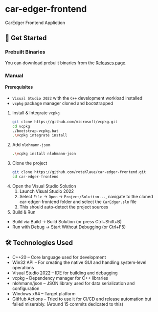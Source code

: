 # car-edger-frontend
CarEdger Frontend Appliction

## 🚀 Get Started

### Prebuilt Binaries
You can download prebuilt binaries from the [Releases page](https://github.com/roteKlaue/car-edger-frontend/releases).

### Manual
#### Prerequisites
- `Visual Studio 2022` with the `C++` development workload installed
- `vcpkg` package manager cloned and bootstrapped
1. Install & Integrate `vcpkg`
    ```bash
    git clone https://github.com/microsoft/vcpkg.git
    cd vcpkg
    ./bootstrap-vcpkg.bat
    .\vcpkg integrate install
    ```
2. Add `nlohmann-json`
    ```bash
    .\vcpkg install nlohmann-json
    ```
3. Clone the project
    ```bash
    git clone https://github.com/roteKlaue/car-edger-frontend.git
    cd car-edger-frontend
    ```
4. Open the Visual Studio Solution
    1. Launch Visual Studio 2022
    2. Select `File` → `Open` → `Project/Solution...`, navigate to the cloned car-edger-frontend folder and select the `CarEdger.sln` file
    3. This should auto-detect the project sources
6. Build & Run
  - Build via Build → Build Solution (or press Ctrl+Shift+B)
  - Run with Debug → Start Without Debugging (or Ctrl+F5)

## 🛠 Technologies Used
- C++20 – Core language used for development
- Win32 API – For creating the native GUI and handling system-level operations
- Visual Studio 2022 – IDE for building and debugging
- vcpkg – Dependency manager for C++ libraries
- nlohmann/json – JSON library used for data serialization and configuration
- Windows x64 – Target platform
- GitHub Actions – Tried to use it for CI/CD and release automation but failed miserably. (Around 15 commits dedicated to this)
